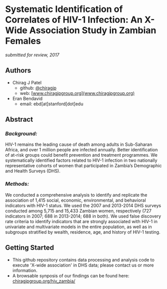 # Systematic Identification of Correlates of HIV-1 Infection: An X-Wide Association Study in Zambian Females

*submitted for review, 2017*

## Authors 
- Chirag J Patel
    + github: [\@chiragjp](http://github.com/chiragjp)
    + web: [www.chiragjpgroup.org](www.chiragjpgroup.org)
- Eran Bendavid
    + email: ebd[at]stanford[dot]edu

## Abstract
### *Background:* 
HIV-1 remains the leading cause of death among adults in Sub-Saharan Africa, and over 1 million people are infected annually. Better identification of at-risk groups could benefit prevention and treatment programmes.  We systematically identified factors related to HIV-1 infection in two nationally representative cohorts of women that participated in Zambia’s Demographic and Health Surveys (DHS). 

### *Methods:* 
We conducted a comprehensive analysis to identify and replicate the association of 1,415 social, economic, environmental, and behavioral indicators with HIV-1 status. We used the 2007 and 2013-2014 DHS surveys conducted among 5,715 and 15,433 Zambian women, respectively (727 indicators in 2007; 688 in 2013-2014; 688 in both). We used false discovery rate criteria to identify indicators that are strongly associated with HIV-1 in univariate and multivariate models in the entire population, as well as in subgroups stratified by wealth, residence, age, and history of HIV-1 testing.

## Getting Started
- This github repository contains data processing and analysis code to execute 'X-wide association' in DHS data; please contact us or more information.
- A browsable synposis of our findings can be found here: <a href='http://www.chiragjpgroup.org/hiv_zambia/'>chiragjpgroup.org/hiv_zambia/</a> 
